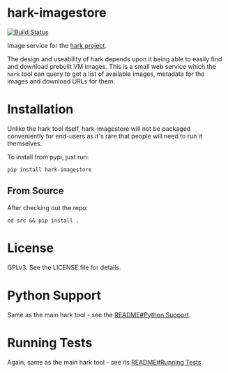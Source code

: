 # hark-imagestore

[![Build Status](https://travis-ci.org/hark-project/hark-imagestore.svg?branch=develop)](https://travis-ci.org/ceralena/hark)

Image service for the [hark project](https://hark-project.net).

The design and useability of hark depends upon it being able to easily find and
download prebuilt VM images. This is a small web service which the `hark` tool
can query to get a list of available images, metadata for the images and download URLs for them.

# Installation

Unlike the hark tool itself, hark-imagestore will not be packaged conveniently
for end-users as it's rare that people will need to run it themselves.

To install from pypi, just run:

	pip install hark-imagestore

## From Source

After checking out the repo:

	cd src && pip install .

# License

GPLv3. See the LICENSE file for details.

# Python Support

Same as the main hark tool - see the [README#Python Support](https://github.com/hark-project/hark#python-support).

# Running Tests

Again, same as the main hark tool - see its [README#Running Tests](https://github.com/hark-project/hark#running-tests).

